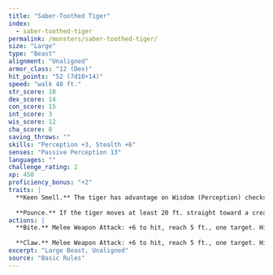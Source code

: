 ```yaml
---
title: "Saber-Toothed Tiger"
index:
  - saber-toothed-tiger
permalink: /monsters/saber-toothed-tiger/
size: "Large"
type: "Beast"
alignment: "Unaligned"
armor_class: "12 (Dex)"
hit_points: "52 (7d10+14)"
speed: "walk 40 ft."
str_score: 18
dex_score: 14
con_score: 15
int_score: 3
wis_score: 12
cha_score: 8
saving_throws: ""
skills: "Perception +3, Stealth +6"
senses: "Passive Perception 13"
languages: ""
challenge_rating: 2
xp: 450
proficiency_bonus: "+2"
traits: |
  **Keen Smell.** The tiger has advantage on Wisdom (Perception) checks that rely on smell.
  
  **Pounce.** If the tiger moves at least 20 ft. straight toward a creature and then hits it with a claw attack on the same turn, that target must succeed on a DC 14 Strength saving throw or be knocked prone. If the target is prone, the tiger can make one bite attack against it as a bonus action.
actions: |
  **Bite.** Melee Weapon Attack: +6 to hit, reach 5 ft., one target. Hit: 10 (1d10 + 5) piercing damage.
  
  **Claw.** Melee Weapon Attack: +6 to hit, reach 5 ft., one target. Hit: 12 (2d6 + 5) slashing damage.  
excerpt: "Large Beast, Unaligned"
source: "Basic Rules"
---
```

